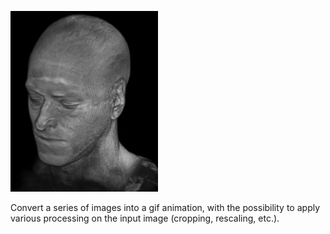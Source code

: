 ![Brain](brain.gif)

Convert a series of images into a gif animation, with the possibility to apply 
various processing on the input image (cropping, rescaling, etc.).
